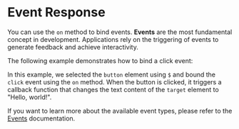 <template is="exm-article">
<a href="../../publics/examples/event-demo.html" preview></a>
</template>

# Event Response

You can use the `on` method to bind events. **Events** are the most fundamental concept in development. Applications rely on the triggering of events to generate feedback and achieve interactivity.

The following example demonstrates how to bind a click event:

In this example, we selected the `button` element using `$` and bound the `click` event using the `on` method. When the button is clicked, it triggers a callback function that changes the text content of the `target` element to "Hello, world!".

If you want to learn more about the available event types, please refer to the [Events](https://developer.mozilla.org/en-US/docs/Web/Events) documentation.
